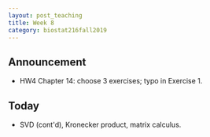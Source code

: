 ```yaml
---
layout: post_teaching
title: Week 8
category: biostat216fall2019
---
```


## Announcement

* HW4 Chapter 14: choose 3 exercises; typo in Exercise 1.

## Today

* SVD (cont'd), Kronecker product, matrix calculus. 

